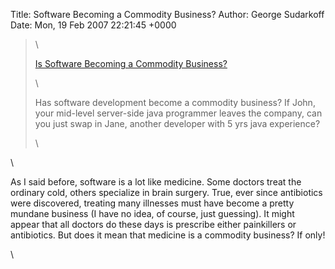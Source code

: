Title: Software Becoming a Commodity Business?
Author: George Sudarkoff
Date: Mon, 19 Feb 2007 22:21:45 +0000

> \
>
> [Is Software Becoming a Commodity
> Business?](http://www.whereco.com/wp/?p=12)
>
> \
>
> Has software development become a commodity business? If John, your
> mid-level server-side java programmer leaves the company, can you just
> swap in Jane, another developer with 5 yrs java experience?
>
> \

\

As I said before, software is a lot like medicine. Some doctors treat
the ordinary cold, others specialize in brain surgery. True, ever since
antibiotics were discovered, treating many illnesses must have become a
pretty mundane business (I have no idea, of course, just guessing). It
might appear that all doctors do these days is prescribe either
painkillers or antibiotics. But does it mean that medicine is a
commodity business? If only!

\

